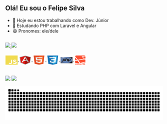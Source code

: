 ## Olá! Eu sou o Felipe Silva

- 🔭 Hoje eu estou trabalhando como Dev. Júnior
- 🌱 Estudando PHP com Laravel e Angular
- 😄 Pronomes: ele/dele

##

<div>
  <a href="https://github.com/felipesilva15">
  <img height="180em" src="https://github-readme-stats.vercel.app/api?username=felipesilva15&show_icons=true&theme=dracula&include_all_commits=true&count_private=true"/>
  <img height="180em" src="https://github-readme-stats.vercel.app/api/top-langs/?username=felipesilva15&layout=compact&langs_count=7&theme=dracula"/>
</div>

<div style="display: inline_block"><br>
  <img align="center" alt="Felipe-Js" height="30" width="40" src="https://raw.githubusercontent.com/devicons/devicon/master/icons/javascript/javascript-plain.svg">
  <img align="center" alt="Felipe-Js" height="30" width="40" src="https://raw.githubusercontent.com/devicons/devicon/master/icons/angularjs/angularjs-original.svg">
  <img align="center" alt="Felipe-HTML" height="30" width="40" src="https://raw.githubusercontent.com/devicons/devicon/master/icons/html5/html5-original.svg">
  <img align="center" alt="Felipe-CSS" height="30" width="40" src="https://raw.githubusercontent.com/devicons/devicon/master/icons/css3/css3-original.svg">
  <img align="center" alt="Felipe-PHP" height="40" width="40" src="https://raw.githubusercontent.com/devicons/devicon/master/icons/php/php-original.svg">
  <img align="center" alt="Felipe-PHP" height="30" width="40" src="https://raw.githubusercontent.com/devicons/devicon/master/icons/laravel/laravel-plain-wordmark.svg">
</div>

##

<div>
  <a href = "mailto:felipe.allware@gmail.com"><img src="https://img.shields.io/badge/-Gmail-%23333?style=for-the-badge&logo=gmail&logoColor=white" target="_blank"></a>
  <a href="https://www.linkedin.com/in/felipe-silva1508/" target="_blank"><img src="https://img.shields.io/badge/-LinkedIn-%230077B5?style=for-the-badge&logo=linkedin&logoColor=white" target="_blank"></a>
  
  ![Snake animation](https://github.com/felipesilva15/felipesilva15/blob/output/github-contribution-grid-snake.svg)
</div>

